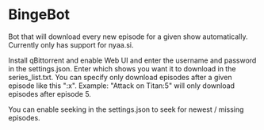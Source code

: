 # BingeBot

Bot that will download every new episode for a given show automatically.
Currently only has support for nyaa.si.

Install qBittorrent and enable Web UI and enter the username and password in the settings.json.
Enter which shows you want it to download in the series_list.txt.
You can specify only download episodes after a given episode like this ":x".
Example: "Attack on Titan:5" will only download episodes after episode 5.

You can enable seeking in the settings.json to seek for newest / missing episodes.
